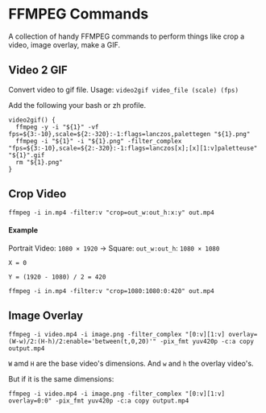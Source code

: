 # FFMPEG Commands

A collection of handy FFMPEG commands to perform things like crop a video, image overlay, make a GIF.

## Video 2 GIF

Convert video to gif file. Usage: `video2gif video_file (scale) (fps)`

Add the following your bash or zh profile.

```
video2gif() {
  ffmpeg -y -i "${1}" -vf fps=${3:-10},scale=${2:-320}:-1:flags=lanczos,palettegen "${1}.png"
  ffmpeg -i "${1}" -i "${1}.png" -filter_complex "fps=${3:-10},scale=${2:-320}:-1:flags=lanczos[x];[x][1:v]paletteuse" "${1}".gif
  rm "${1}.png"
}
```

## Crop Video


```
ffmpeg -i in.mp4 -filter:v "crop=out_w:out_h:x:y" out.mp4
```

#### Example 

Portrait Video: `1080 × 1920` -> Square: `out_w:out_h`: `1080 × 1080`

`X = 0 `

`Y = (1920 - 1080) / 2 = 420`


```
ffmpeg -i in.mp4 -filter:v "crop=1080:1080:0:420" out.mp4
```

## Image Overlay


```
ffmpeg -i video.mp4 -i image.png -filter_complex "[0:v][1:v] overlay=(W-w)/2:(H-h)/2:enable='between(t,0,20)'" -pix_fmt yuv420p -c:a copy output.mp4
```

`W` amd `H` are the base video's dimensions. And `w` and `h` the overlay video's.

But if it is the same dimensions:

```
ffmpeg -i video.mp4 -i image.png -filter_complex "[0:v][1:v] overlay=0:0" -pix_fmt yuv420p -c:a copy output.mp4
```
